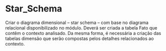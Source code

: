 ﻿# Star_Schema
Criar o diagrama dimensional – star schema – com base no diagrama relacional disponibilizado no módulo. Deverá ser criada a tabela Fato que contêm o contexto analisado. Da mesma forma, é necessária a criação das tabelas dimensão que serão compostas pelos detalhes relacionados ao contexto.
